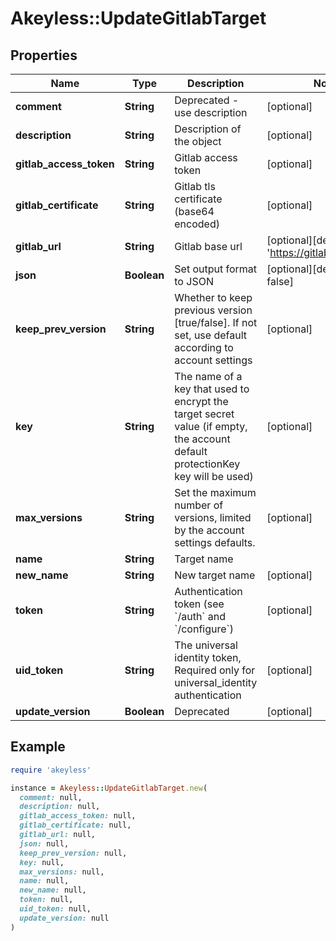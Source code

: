 # Akeyless::UpdateGitlabTarget

## Properties

| Name | Type | Description | Notes |
| ---- | ---- | ----------- | ----- |
| **comment** | **String** | Deprecated - use description | [optional] |
| **description** | **String** | Description of the object | [optional] |
| **gitlab_access_token** | **String** | Gitlab access token | [optional] |
| **gitlab_certificate** | **String** | Gitlab tls certificate (base64 encoded) | [optional] |
| **gitlab_url** | **String** | Gitlab base url | [optional][default to &#39;https://gitlab.com/&#39;] |
| **json** | **Boolean** | Set output format to JSON | [optional][default to false] |
| **keep_prev_version** | **String** | Whether to keep previous version [true/false]. If not set, use default according to account settings | [optional] |
| **key** | **String** | The name of a key that used to encrypt the target secret value (if empty, the account default protectionKey key will be used) | [optional] |
| **max_versions** | **String** | Set the maximum number of versions, limited by the account settings defaults. | [optional] |
| **name** | **String** | Target name |  |
| **new_name** | **String** | New target name | [optional] |
| **token** | **String** | Authentication token (see &#x60;/auth&#x60; and &#x60;/configure&#x60;) | [optional] |
| **uid_token** | **String** | The universal identity token, Required only for universal_identity authentication | [optional] |
| **update_version** | **Boolean** | Deprecated | [optional] |

## Example

```ruby
require 'akeyless'

instance = Akeyless::UpdateGitlabTarget.new(
  comment: null,
  description: null,
  gitlab_access_token: null,
  gitlab_certificate: null,
  gitlab_url: null,
  json: null,
  keep_prev_version: null,
  key: null,
  max_versions: null,
  name: null,
  new_name: null,
  token: null,
  uid_token: null,
  update_version: null
)
```

